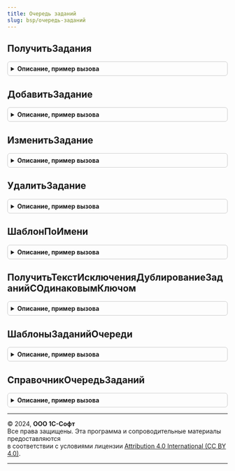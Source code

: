 ```yaml
---
title: Очередь заданий
slug: bsp/очередь-заданий
---
```



## ПолучитьЗадания
<details style="margin: 1em 0; padding: 0.5em; border: 1px solid #ccc; border-radius: 6px;">

<summary style="font-weight: bold; cursor: pointer;">Описание, пример вызова</summary>

```bsl

////////////////////////////////////////////////////////////////////////////////
// Основные процедуры и функции.

// Все методы доступные в API оперирует параметрами заданий. Возможность использования
// конкретного параметра зависит от метода и, в некоторых случаях, значений других
// параметров. Подробнее об этом написано в описании конкретных методов.
// Описание параметров - см. НовыйПараметрыЗадания.

// Получает задания очереди по заданному отбору.
// Возможно получение неконсистентных данных.
// @skip-warning ПустойМетод - особенность реализации.
//
// Параметры:
//  Отбор - Структура - значения, по которым требуется отбирать задания (объединяются по И). Возможные ключи структуры:
//            * ОбластьДанных - Число - область данных,
//            * ИмяМетода - Строка - имя метода,
//            * Идентификатор - УникальныйИдентификатор - идентификатор задания,
//            * СостояниеЗадания - ПеречислениеСсылка.СостоянияЗаданий - состояние задания,
//            * Ключ - Строка - ключ задания,
//            * Шаблон - СправочникСсылка.ШаблоныЗаданийОчереди - шаблон задания,
//            * Использование - Булево - использование задания.
//        - Массив Из Структура - описание:
//            * ВидСравнения - ВидСравнения - допустимыми значениями являются:
//                ВидСравнения.Равно, ВидСравнения.НеРавно - для сравнения со значением,
//                ВидСравнения.ВСписке, ВидСравнения.НеВСписке - для сравнения с массивом.
//            * Значение - Произвольный - значения сравнения  для видов сравнения Равно / НеРавно
//            			 - Массив -  для видов сравнения ВСписке и НеВСписке
//
// Возвращаемое значение:
//  ТаблицаЗначений - таблица найденных заданий. Колонки соответствуют параметрам заданий:
//	 * Идентификатор - СправочникСсылка.ОчередьЗаданий - ссылка на справочник.
//	 ...
//
Функция ПолучитьЗадания(Знач Отбор) Экспорт
```

Пример вызова
```bsl
Результат = ОчередьЗаданий.ПолучитьЗадания(Отбор) 
```
</details>

## ДобавитьЗадание
<details style="margin: 1em 0; padding: 0.5em; border: 1px solid #ccc; border-radius: 6px;">

<summary style="font-weight: bold; cursor: pointer;">Описание, пример вызова</summary>

```bsl

// Добавляет новое задание в очередь.
// В случае вызова в транзакции на задание устанавливается объектная блокировка.
// @skip-warning ПустойМетод - особенность реализации.
//
// Параметры:
//  ПараметрыЗадания - Структура - параметры добавляемого задания. Описание:
//  * ОбластьДанных - Число - номер области данных.
//  * Использование - Булево - признак использования.
//  * ЗапланированныйМоментЗапуска - Дата - момент запуска (ДатаВремя)
//  * ЭксклюзивноеВыполнение - Булево - признак эксклюзивного выполнения.
//  * ИмяМетода - Строка - имя метода для задания, обязательно для указания.
//  * Параметры - Массив - параметры метода.
//  * Ключ - Строка - ключ уникальности задания.
//  * ИнтервалПовтораПриАварийномЗавершении - Число - интервал повтора в секундах.
//  * Расписание - РасписаниеРегламентногоЗадания - расписания выполнения задания.
//  * КоличествоПовторовПриАварийномЗавершении - Число - количество повторов.
//
// Возвращаемое значение:
//  СправочникСсылка.ОчередьЗаданий - идентификатор добавленного задания.
//
Функция ДобавитьЗадание(ПараметрыЗадания) Экспорт
```

Пример вызова
```bsl
Результат = ОчередьЗаданий.ДобавитьЗадание(ПараметрыЗадания) 
```
</details>

## ИзменитьЗадание
<details style="margin: 1em 0; padding: 0.5em; border: 1px solid #ccc; border-radius: 6px;">

<summary style="font-weight: bold; cursor: pointer;">Описание, пример вызова</summary>

```bsl

// Изменяет задание с указанным идентификатором.
// В случае вызова в транзакции на задание устанавливается объектная блокировка.
// @skip-warning ПустойМетод - особенность реализации.
//
// Параметры:
//	Идентификатор - СправочникСсылка.ОчередьЗаданий - идентификатор задания.
//	ПараметрыЗадания - Структура - параметры, которые следует установить заданию, возможные ключи:
//						* Использование - Булево -
//						* ЗапланированныйМоментЗапуска - Дата -
//						* ЭксклюзивноеВыполнение - Булево -
//						* ИмяМетода - Строка -
//						* Параметры - Массив -
//  					* Ключ - Строка -
//						* ИнтервалПовтораПриАварийномЗавершении - Число -
//						* Расписание - РасписаниеРегламентногоЗадания -
//						* КоличествоПовторовПриАварийномЗавершении - Число -
//   				- Структура - в случае если задание создано на основе шаблона, могут быть указаны только следующие ключи:
//						* Использование - Булево -
//						* ЗапланированныйМоментЗапуска - Дата -
//						* ЭксклюзивноеВыполнение - Булево -
//						* ИнтервалПовтораПриАварийномЗавершении - Число -
//						* Расписание - РасписаниеРегламентногоЗадания -
//						* КоличествоПовторовПриАварийномЗавершении - Число -
//
Процедура ИзменитьЗадание(Идентификатор, ПараметрыЗадания) Экспорт
```

Пример вызова
```bsl
ОчередьЗаданий.ИзменитьЗадание(Идентификатор, ПараметрыЗадания) 
```
</details>

## УдалитьЗадание
<details style="margin: 1em 0; padding: 0.5em; border: 1px solid #ccc; border-radius: 6px;">

<summary style="font-weight: bold; cursor: pointer;">Описание, пример вызова</summary>

```bsl

// Удаляет задание из очереди заданий.
// Удаление заданий с установленным шаблоном запрещено.
// В случае вызова в транзакции на задание устанавливается объектная блокировка.
// @skip-warning ПустойМетод - особенность реализации.
//
// Параметры:
//  Идентификатор - СправочникСсылка.ОчередьЗаданий - идентификатор задания.
//
Процедура УдалитьЗадание(Идентификатор) Экспорт
```

Пример вызова
```bsl
ОчередьЗаданий.УдалитьЗадание(Идентификатор) 
```
</details>

## ШаблонПоИмени
<details style="margin: 1em 0; padding: 0.5em; border: 1px solid #ccc; border-radius: 6px;">

<summary style="font-weight: bold; cursor: pointer;">Описание, пример вызова</summary>

```bsl

// Возвращает шаблон задания очереди по имени предопределенного регламентного задания из которого он создан.
// @skip-warning ПустойМетод - особенность реализации.
//
// Параметры:
//  Имя - Строка - имя предопределенного регламентного задания.
//
// Возвращаемое значение:
//  СправочникСсылка.ШаблоныЗаданийОчереди - шаблон задания.
//
Функция ШаблонПоИмени(Знач Имя) Экспорт
```

Пример вызова
```bsl
Результат = ОчередьЗаданий.ШаблонПоИмени(Имя) 
```
</details>

## ПолучитьТекстИсключенияДублированиеЗаданийСОдинаковымКлючом
<details style="margin: 1em 0; padding: 0.5em; border: 1px solid #ccc; border-radius: 6px;">

<summary style="font-weight: bold; cursor: pointer;">Описание, пример вызова</summary>

```bsl

// Возвращает текст ошибки при попытке выполнить одновременно два задания с одним ключом.
// @skip-warning ПустойМетод - особенность реализации.
//
// Возвращаемое значение:
//   Строка - текст исключения.
//
Функция ПолучитьТекстИсключенияДублированиеЗаданийСОдинаковымКлючом() Экспорт
```

Пример вызова
```bsl
Результат = ОчередьЗаданий.ПолучитьТекстИсключенияДублированиеЗаданийСОдинаковымКлючом() 
```
</details>

## ШаблоныЗаданийОчереди
<details style="margin: 1em 0; padding: 0.5em; border: 1px solid #ccc; border-radius: 6px;">

<summary style="font-weight: bold; cursor: pointer;">Описание, пример вызова</summary>

```bsl

// Возвращает список шаблонов заданий очереди.
// @skip-warning ПустойМетод - особенность реализации.
//
// Возвращаемое значение:
//  Массив Из Строка - имена предопределенных неразделенных регламентных заданий, которые используются
//           в качестве шаблонов для заданий очереди.
//
//
Функция ШаблоныЗаданийОчереди() Экспорт
```

Пример вызова
```bsl
Результат = ОчередьЗаданий.ШаблоныЗаданийОчереди() 
```
</details>

## СправочникОчередьЗаданий
<details style="margin: 1em 0; padding: 0.5em; border: 1px solid #ccc; border-radius: 6px;">

<summary style="font-weight: bold; cursor: pointer;">Описание, пример вызова</summary>

```bsl

// Возвращает менеджер справочника ОчередьЗаданий.
// @skip-warning ПустойМетод - особенность реализации.
//
// Возвращаемое значение:
//	СправочникМенеджер.ОчередьЗаданий - менеджер справочника.
//
Функция СправочникОчередьЗаданий() Экспорт
```

Пример вызова
```bsl
Результат = ОчередьЗаданий.СправочникОчередьЗаданий() 
```
</details>

---

© 2024, **ООО 1С-Софт**  
Все права защищены. Эта программа и сопроводительные материалы предоставляются  
в соответствии с условиями лицензии [Attribution 4.0 International (CC BY 4.0)](https://creativecommons.org/licenses/by/4.0/legalcode).

---
